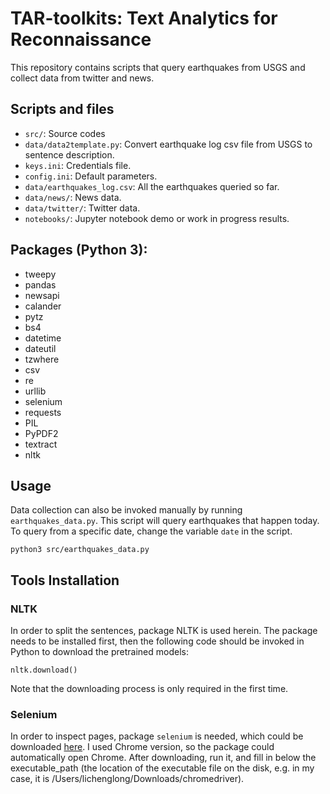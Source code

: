 # TAR-toolkits: Text Analytics for Reconnaissance

This repository contains scripts that query earthquakes from USGS and collect data from twitter and news.

## Scripts and files
- `src/`: Source codes
- `data/data2template.py`: Convert earthquake log csv file from USGS to sentence description.
- `keys.ini`: Credentials file.
- `config.ini`: Default parameters.
- `data/earthquakes_log.csv`: All the earthquakes queried so far.
- `data/news/`: News data.
- `data/twitter/`: Twitter data.
- `notebooks/`: Jupyter notebook demo or work in progress results.

## Packages (Python 3):
- tweepy
- pandas
- newsapi
- calander
- pytz
- bs4
- datetime
- dateutil
- tzwhere
- csv
- re
- urllib
- selenium
- requests
- PIL
- PyPDF2
- textract
- nltk

## Usage
Data collection can also be invoked manually by running `earthquakes_data.py`. This script will query earthquakes that happen today. To query from a specific date, change the variable `date` in the script.
```
python3 src/earthquakes_data.py
```

## Tools Installation

### NLTK
In order to split the sentences, package NLTK is used herein. The package needs to be installed first, then the following code should be invoked in Python to download the pretrained models:
```
nltk.download()
```
Note that the downloading process is only required in the first time.

### Selenium
In order to inspect pages, package ```selenium``` is needed, which could be downloaded [here]( https://selenium-python.readthedocs.io/installation.html#downloading-python-bindings-for-selenium). I used Chrome version, so the package could automatically open Chrome. After downloading, run it, and fill in below the executable_path (the location of the executable file on the disk, e.g. in my case, it is /Users/lichenglong/Downloads/chromedriver).

